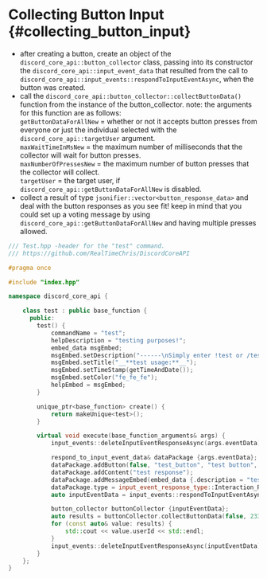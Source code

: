 Collecting Button Input {#collecting_button_input}
============
- after creating a button, create an object of the `discord_core_api::button_collector` class, passing into its constructor the `discord_core_api::input_event_data` that resulted from the call to `discord_core_api::input_events::respondToInputEventAsync`, when the button was created.
- call the `discord_core_api::button_collector::collectButtonData()` function from the instance of the button_collector. note: the arguments for this function are as follows:  
`getButtonDataForAllNew` = whether or not it accepts button presses from everyone or just the individual selected with the `discord_core_api::targetUser` argument.   
`maxWaitTimeInMsNew` = the maximum number of milliseconds that the collector will wait for button presses.   
`maxNumberOfPressesNew` = the maximum number of button presses that the collector will collect.   
`targetUser` = the target user, if `discord_core_api::getButtonDataForAllNew` is disabled.
- collect a result of type `jsonifier::vector<button_response_data>` and deal with the button responses as you see fit! keep in mind that you could set up a voting message by using `discord_core_api::getButtonDataForAllNew` and having multiple presses allowed.
```cpp
/// Test.hpp -header for the "test" command.
/// https://github.com/RealTimeChris/DiscordCoreAPI

#pragma once

#include "index.hpp"

namespace discord_core_api {

	class test : public base_function {
	  public:
		test() {
			commandName = "test";
			helpDescription = "testing purposes!";
			embed_data msgEmbed;
			msgEmbed.setDescription("------\nSimply enter !test or /test!\n------");
			msgEmbed.setTitle("__**test usage:**__");
			msgEmbed.setTimeStamp(getTimeAndDate());
			msgEmbed.setColor("fe_fe_fe");
			helpEmbed = msgEmbed;
		}

		unique_ptr<base_function> create() {
			return makeUnique<test>();
		}

		virtual void execute(base_function_arguments& args) {
			input_events::deleteInputEventResponseAsync(args.eventData).get();

			respond_to_input_event_data& dataPackage {args.eventData};
			dataPackage.addButton(false, "test_button", "test button", "✅", button_style::danger);
			dataPackage.addContent("test response");
			dataPackage.addMessageEmbed(embed_data {.description = "testing!", .title = "test title"});
			dataPackage.type = input_event_response_type::Interaction_Response;
			auto inputEventData = input_events::respondToInputEventAsync(dataPackage).get();

			button_collector buttonCollector {inputEventData};
			auto results = buttonCollector.collectButtonData(false, 2334, 1, "").get();
			for (const auto& value: results) {
				std::cout << value.userId << std::endl;
			}
			input_events::deleteInputEventResponseAsync(inputEventData).get();
		}
	};
}
```
